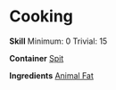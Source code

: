 <!-- TITLE: Oil -->
<!-- SUBTITLE: Fat that has been liquefied -->

# Cooking
**Skill**
Minimum: 0
Trivial: 15

**Container**
[Spit](spit)

**Ingredients**
[Animal Fat](animal-fat)
